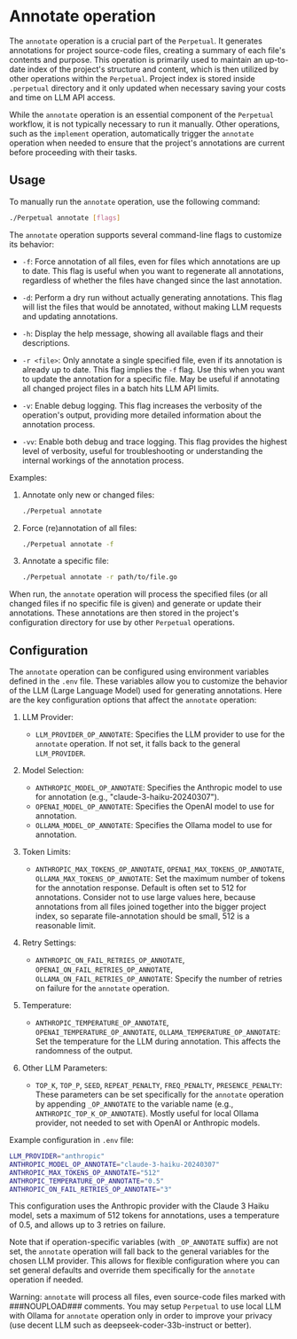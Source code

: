 # Annotate operation

The `annotate` operation is a crucial part of the `Perpetual`. It generates annotations for project source-code files, creating a summary of each file's contents and purpose. This operation is primarily used to maintain an up-to-date index of the project's structure and content, which is then utilized by other operations within the `Perpetual`. Project index is stored inside `.perpetual` directory and it only updated when necessary saving your costs and time on LLM API access.

While the `annotate` operation is an essential component of the `Perpetual` workflow, it is not typically necessary to run it manually. Other operations, such as the `implement` operation, automatically trigger the `annotate` operation when needed to ensure that the project's annotations are current before proceeding with their tasks.

## Usage

To manually run the `annotate` operation, use the following command:

```sh
./Perpetual annotate [flags]
```

The `annotate` operation supports several command-line flags to customize its behavior:

- `-f`: Force annotation of all files, even for files which annotations are up to date. This flag is useful when you want to regenerate all annotations, regardless of whether the files have changed since the last annotation.

- `-d`: Perform a dry run without actually generating annotations. This flag will list the files that would be annotated, without making LLM requests and updating annotations.

- `-h`: Display the help message, showing all available flags and their descriptions.

- `-r <file>`: Only annotate a single specified file, even if its annotation is already up to date. This flag implies the `-f` flag. Use this when you want to update the annotation for a specific file. May be useful if annotating all changed project files in a batch hits LLM API limits.

- `-v`: Enable debug logging. This flag increases the verbosity of the operation's output, providing more detailed information about the annotation process.

- `-vv`: Enable both debug and trace logging. This flag provides the highest level of verbosity, useful for troubleshooting or understanding the internal workings of the annotation process.

Examples:

1. Annotate only new or changed files:

   ```sh
   ./Perpetual annotate
   ```

2. Force (re)annotation of all files:

   ```sh
   ./Perpetual annotate -f
   ```

3. Annotate a specific file:

   ```sh
   ./Perpetual annotate -r path/to/file.go
   ```

When run, the `annotate` operation will process the specified files (or all changed files if no specific file is given) and generate or update their annotations. These annotations are then stored in the project's configuration directory for use by other `Perpetual` operations.

## Configuration

The `annotate` operation can be configured using environment variables defined in the `.env` file. These variables allow you to customize the behavior of the LLM (Large Language Model) used for generating annotations. Here are the key configuration options that affect the `annotate` operation:

1. LLM Provider:
   - `LLM_PROVIDER_OP_ANNOTATE`: Specifies the LLM provider to use for the `annotate` operation. If not set, it falls back to the general `LLM_PROVIDER`.

2. Model Selection:
   - `ANTHROPIC_MODEL_OP_ANNOTATE`: Specifies the Anthropic model to use for annotation (e.g., "claude-3-haiku-20240307").
   - `OPENAI_MODEL_OP_ANNOTATE`: Specifies the OpenAI model to use for annotation.
   - `OLLAMA_MODEL_OP_ANNOTATE`: Specifies the Ollama model to use for annotation.

3. Token Limits:
   - `ANTHROPIC_MAX_TOKENS_OP_ANNOTATE`, `OPENAI_MAX_TOKENS_OP_ANNOTATE`, `OLLAMA_MAX_TOKENS_OP_ANNOTATE`: Set the maximum number of tokens for the annotation response. Default is often set to 512 for annotations. Consider not to use large values here, because annotations from all files joined together into the bigger project index, so separate file-annotation should be small, 512 is a reasonable limit.

4. Retry Settings:
   - `ANTHROPIC_ON_FAIL_RETRIES_OP_ANNOTATE`, `OPENAI_ON_FAIL_RETRIES_OP_ANNOTATE`, `OLLAMA_ON_FAIL_RETRIES_OP_ANNOTATE`: Specify the number of retries on failure for the `annotate` operation.

5. Temperature:
   - `ANTHROPIC_TEMPERATURE_OP_ANNOTATE`, `OPENAI_TEMPERATURE_OP_ANNOTATE`, `OLLAMA_TEMPERATURE_OP_ANNOTATE`: Set the temperature for the LLM during annotation. This affects the randomness of the output.

6. Other LLM Parameters:
   - `TOP_K`, `TOP_P`, `SEED`, `REPEAT_PENALTY`, `FREQ_PENALTY`, `PRESENCE_PENALTY`: These parameters can be set specifically for the `annotate` operation by appending `_OP_ANNOTATE` to the variable name (e.g., `ANTHROPIC_TOP_K_OP_ANNOTATE`). Mostly useful for local Ollama provider, not needed to set with OpenAI or Anthropic models.

Example configuration in `.env` file:

```sh
LLM_PROVIDER="anthropic"
ANTHROPIC_MODEL_OP_ANNOTATE="claude-3-haiku-20240307"
ANTHROPIC_MAX_TOKENS_OP_ANNOTATE="512"
ANTHROPIC_TEMPERATURE_OP_ANNOTATE="0.5"
ANTHROPIC_ON_FAIL_RETRIES_OP_ANNOTATE="3"
```

This configuration uses the Anthropic provider with the Claude 3 Haiku model, sets a maximum of 512 tokens for annotations, uses a temperature of 0.5, and allows up to 3 retries on failure.

Note that if operation-specific variables (with `_OP_ANNOTATE` suffix) are not set, the `annotate` operation will fall back to the general variables for the chosen LLM provider. This allows for flexible configuration where you can set general defaults and override them specifically for the `annotate` operation if needed.

Warning: `annotate` will process all files, even source-code files marked with ###NOUPLOAD### comments. You may setup `Perpetual` to use local LLM with Ollama for `annotate` operation only in order to improve your privacy (use decent LLM such as deepseek-coder-33b-instruct or better).
